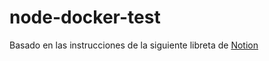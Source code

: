 # node-docker-test

Basado en las instrucciones de la siguiente libreta de [Notion](https://rpverson.notion.site/Ejercicio-Integrador-Docker-83f03107c86a47269283d42fa31ad08c#1820b08f37574b0099cf5649d068b20b)
